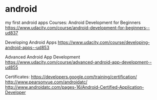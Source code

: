 # android
my first android apps
Courses:
Android Development for Beginners
https://www.udacity.com/course/android-development-for-beginners--ud837

Developing Android Apps
https://www.udacity.com/course/developing-android-apps--ud853

Advanced Android App Development
https://www.udacity.com/course/advanced-android-app-development--ud855

Certificates:
 https://developers.google.com/training/certification/
 http://www.pearsonvue.com/androidatc/
 http://www.androidatc.com/pages-16/Android-Certified-Application-Developer
 
